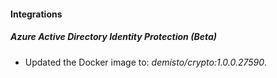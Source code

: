 
#### Integrations
##### Azure Active Directory Identity Protection (Beta)
- Updated the Docker image to: *demisto/crypto:1.0.0.27590*.
